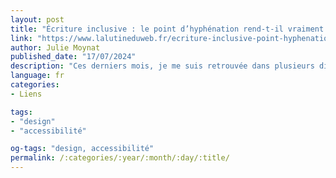 ```yaml
---
layout: post
title: "Écriture inclusive : le point d’hyphénation rend-t-il vraiment meilleure la lecture par les lecteurs d’écran ?"
link: "https://www.lalutineduweb.fr/ecriture-inclusive-point-hyphenation-accessibilite-lecteurs-ecran/"
author: Julie Moynat
published_date: "17/07/2024"
description: "Ces derniers mois, je me suis retrouvée dans plusieurs discussions sur l’écriture inclusive où des personnes partageaient un article qui dit qu’il faudrait utiliser le point d’hyphénation plutôt que le point médian lorsqu’on utilise des abréviations inclusives parce que la lecture par les lecteurs d’écran serait meilleure. Cet article s’intitule « Point médian final : point d’hyphénation ‧ » et a été écrit par Matti Schneider en 2019. Si cet article n’est pas inintéressant, il y a malgré tout un problème de taille : un seul lecteur d’écran a été testé, VoiceOver sur MacOS. Or, il existe différents lecteurs d’écran et tous ne se comportent pas de la même façon. Le synthétiseur se trouvant dans ces logiciels peut aussi faire varier les choses ainsi que la voix utilisée. De plus, tout ceci évolue dans le temps. Qu’en est-il concrètement ?"
language: fr
categories:
- Liens

tags:
- "design"
- "accessibilité"

og-tags: "design, accessibilité"
permalink: /:categories/:year/:month/:day/:title/
---
```

